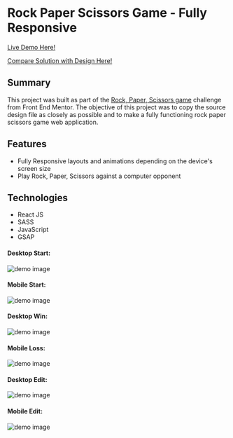 # Rock Paper Scissors Game - Fully Responsive

[Live Demo Here!](https://zflegle3.github.io/rock-paper-scissors-game/)

[Compare Solution with Design Here!](https://www.frontendmentor.io/solutions/responsive-rock-paper-scissors-app-react-sass-javascript-oIuhROoMAQ)

## Summary

This project was built as part of the [Rock, Paper, Scissors game](https://www.frontendmentor.io/challenges/rock-paper-scissors-game-pTgwgvgH) challenge from Front End Mentor. The objective of this project was to copy the source design file as closely as possible and to make a fully functioning rock paper scissors game web application.

## Features 
* Fully Responsive layouts and animations depending on the device's screen size
* Play Rock, Paper, Scissors against a computer opponent

## Technologies
* React JS
* SASS
* JavaScript
* GSAP

#### Desktop Start:
![demo image](https://raw.githubusercontent.com/zflegle3/rock-paper-scissors-game/main/design/original/desktop-step-1.jpg)

#### Mobile Start:
![demo image](https://raw.githubusercontent.com/zflegle3/rock-paper-scissors-game/main/design/original/mobile-step-1.jpg)

#### Desktop Win:
![demo image](https://raw.githubusercontent.com/zflegle3/rock-paper-scissors-game/main/design/original/desktop-step-4-win.jpg)

#### Mobile Loss:
![demo image](https://raw.githubusercontent.com/zflegle3/rock-paper-scissors-game/main/design/original/mobile-step-4-lose.jpg)

#### Desktop Edit:
![demo image](https://raw.githubusercontent.com/zflegle3/rock-paper-scissors-game/main/design/original/desktop-rules-modal.jpg)

#### Mobile Edit:
![demo image](https://raw.githubusercontent.com/zflegle3/rock-paper-scissors-game/main/design/original/mobile-rules-modal.jpg)






